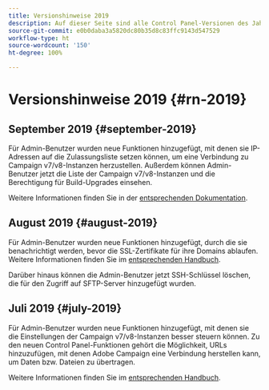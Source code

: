 ```yaml
---
title: Versionshinweise 2019
description: Auf dieser Seite sind alle Control Panel-Versionen des Jahres 2019 aufgelistet.
source-git-commit: e0b0daba3a5820dc80b35d8c83ffc9143d547529
workflow-type: ht
source-wordcount: '150'
ht-degree: 100%

---
```


# Versionshinweise 2019 {#rn-2019}

## September 2019 {#september-2019}

Für Admin-Benutzer wurden neue Funktionen hinzugefügt, mit denen sie IP-Adressen auf die Zulassungsliste setzen können, um eine Verbindung zu Campaign v7/v8-Instanzen herzustellen.
Außerdem können Admin-Benutzer jetzt die Liste der Campaign v7/v8-Instanzen und die Berechtigung für Build-Upgrades einsehen.

Weitere Informationen finden Sie in der [entsprechenden Dokumentation](../instances-settings/using/ip-allow-listing-instance-access.md).

## August 2019 {#august-2019}

Für Admin-Benutzer wurden neue Funktionen hinzugefügt, durch die sie benachrichtigt werden, bevor die SSL-Zertifikate für ihre Domains ablaufen. Weitere Informationen finden Sie im [entsprechenden Handbuch](../subdomains-certificates/using/monitoring-ssl-certificates.md).

Darüber hinaus können die Admin-Benutzer jetzt SSH-Schlüssel löschen, die für den Zugriff auf SFTP-Server hinzugefügt wurden.

## Juli 2019 {#july-2019}

Für Admin-Benutzer wurden neue Funktionen hinzugefügt, mit denen sie die Einstellungen der Campaign v7/v8-Instanzen besser steuern können. Zu den neuen Control Panel-Funktionen gehört die Möglichkeit, URLs hinzuzufügen, mit denen Adobe Campaign eine Verbindung herstellen kann, um Daten bzw. Dateien zu übertragen.

Weitere Informationen finden Sie im [entsprechenden Handbuch](../instances-settings/using/url-permissions.md).
